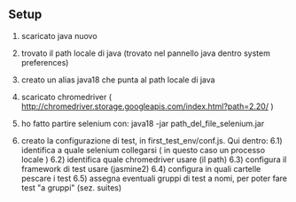 ## Setup

1) scaricato java nuovo

2) trovato il path locale di java  (trovato nel pannello java dentro system preferences)

3) creato un alias java18 che punta al path locale di java

4) scaricato chromedriver ( http://chromedriver.storage.googleapis.com/index.html?path=2.20/ )

5) ho fatto partire selenium con: java18 -jar path_del_file_selenium.jar

6) creato la configurazione di test, in first_test_env/conf.js. Qui dentro:
6.1) identifica a quale selenium collegarsi ( in questo caso un processo locale )
6.2) identifica quale chromedriver usare (il path)
6.3) configura il framework di test usare (jasmine2)
6.4) configura in quali cartelle pescare i test
6.5) assegna eventuali gruppi di test a nomi, per poter fare test "a gruppi" (sez. suites)
